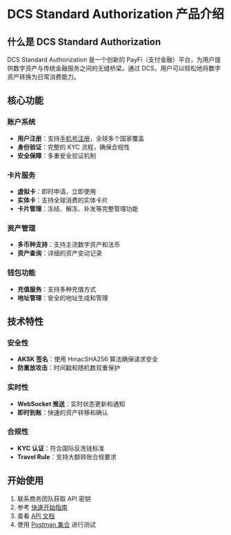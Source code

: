 # DCS Standard Authorization 产品介绍

## 什么是 DCS Standard Authorization

DCS Standard Authorization 是一个创新的 PayFi（支付金融）平台，为用户提供数字资产与传统金融服务之间的无缝桥梁。通过 DCS，用户可以轻松地将数字资产转换为日常消费能力。

## 核心功能

### 账户系统
- **用户注册**：支持[手机号注册](../../API%20Reference/account/readme.md#1-新建用户)，全球多个国家覆盖
- **身份验证**：完整的 KYC 流程，确保合规性
- **安全保障**：多重安全验证机制

### 卡片服务
- **虚拟卡**：即时申请，立即使用
- **实体卡**：支持全球消费的实体卡片
- **卡片管理**：冻结、解冻、补发等完整管理功能

### 资产管理
- **多币种支持**：支持主流数字资产和法币
- **资产查询**：详细的资产变动记录

### 钱包功能
- **充值服务**：支持多种充值方式
- **地址管理**：安全的地址生成和管理

## 技术特性

### 安全性
- **AKSK 签名**：使用 HmacSHA256 算法确保请求安全
- **防重放攻击**：时间戳和随机数双重保护

### 实时性
- **WebSocket 推送**：实时状态更新和通知
- **即时到账**：快速的资产转移和确认

### 合规性
- **KYC 认证**：符合国际反洗钱标准
- **Travel Rule**：支持大额转账合规要求

## 开始使用

1. 联系商务团队获取 API 密钥
2. 参考 [快速开始指南](quickstart.md)
3. 查看 [API 文档](../../README.md)
4. 使用 [Postman 集合](postmansetup.md) 进行测试
